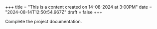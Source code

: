 +++
title = "This is a content created on 14-08-2024 at 3:00PM"
date = "2024-08-14T12:50:54.967Z"
draft = false
+++

  Complete the project documentation.
        
